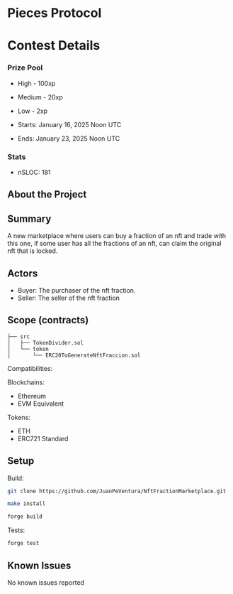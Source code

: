 # Pieces Protocol

# Contest Details

### Prize Pool

- High - 100xp
- Medium - 20xp
- Low - 2xp

- Starts: January 16, 2025 Noon UTC
- Ends: January 23, 2025 Noon UTC

### Stats

- nSLOC: 181

[//]: # (contest-details-open)

## About the Project

## Summary

A new marketplace where users can buy a fraction of an nft and trade with this one, if some user has all the fractions of an nft, can claim the original nft that is locked.

## Actors

- Buyer: The purchaser of the nft fraction.
- Seller: The seller of the nft fraction

[//]: # (contest-details-close)

## Scope (contracts)

```
├── src
│   ├── TokenDivider.sol
│   └── token
│       └── ERC20ToGenerateNftFraccion.sol
```

Compatibilities:

Blockchains:

- Ethereum
- EVM Equivalent

Tokens:

- ETH
- ERC721 Standard

[//]: # (scope-close)
[//]: # (getting-started-open)

## Setup

Build:

```bash
git clone https://github.com/JuanPeVentura/NftFractionMarketplace.git

make install

forge build
```

Tests:

```bash
forge test
```

[//]: # (getting-started-close)
[//]: # (known-issues-open)

## Known Issues

No known issues reported

[//]: # (known-issues-close)
